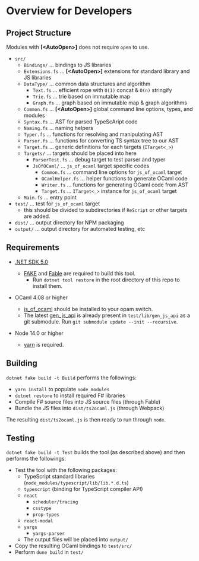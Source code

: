 Overview for Developers
=======================

## Project Structure

Modules with **\[\<AutoOpen\>\]** does not require `open` to use.

- `src/`
  - `Bindings/` ... bindings to JS libraries
  - `Extensions.fs` ... **\[\<AutoOpen\>\]** extensions for standard library and JS libraries
  - `DataType/`  ... common data structures and algorithm
    - `Text.fs`  ... efficient rope with `O(1)` concat & `O(n)` stringify
    - `Trie.fs`  ... trie based on immutable map
    - `Graph.fs` ... graph based on immutable map & graph algorithms
  - `Common.fs` ... **\[\<AutoOpen\>\]** global command line options, types, and modules
  - `Syntax.fs` ... AST for parsed TypeScAript code
  - `Naming.fs` ... naming helpers
  - `Typer.fs`  ... functions for resolving and manipulating AST
  - `Parser.fs` ... functions for converting TS syntax tree to our AST
  - `Target.fs` ... generic definitions for each targets (`ITarget<_>`)
  - `Targets/`  ... targets should be placed into here
    - `ParserTest.fs` ... debug target to test parser and typer
    - `JsOfOCaml/` ... `js_of_ocaml` target specific codes
      - `Common.fs` ... command line options for `js_of_ocaml` target
      - `OCamlHelper.fs` ... helper functions to generate OCaml code
      - `Writer.fs` ... functions for generating OCaml code from AST
      - `Target.fs` ... `ITarget<_>` instance for `js_of_ocaml` target
  - `Main.fs` ... entry point
- `test/` ... test for `js_of_ocaml` target
  - this should be divided to subdirectories if `ReScript` or other targets are added.
- `dist/` ... output directory for NPM packaging
- `output/` ... output directory for automated testing, etc

## Requirements

- [.NET SDK 5.0](https://dotnet.microsoft.com/download/dotnet/5.0)
  - [FAKE](https://fake.build/) and [Fable](https://fable.io/) are required to build this tool.
    - Run `dotnet tool restore` in the root directory of this repo to install them.

- OCaml 4.08 or higher
  - [js_of_ocaml](https://github.com/ocsigen/js_of_ocaml) should be installed to your opam switch.
  - The latest [gen_js_api](https://github.com/LexiFi/gen_js_api) is already present in `test/lib/gen_js_api` as a git submodule. Run `git submodule update --init --recursive`.

- Node 14.0 or higher
  - [yarn](https://yarnpkg.com/) is required.

## Building

`dotnet fake build -t Build` performs the followings:
- `yarn install` to populate `node_modules`
- `dotnet restore` to install required F# libraries
- Compile F# source files into JS source files (through Fable)
- Bundle the JS files into `dist/ts2ocaml.js` (through Webpack)

The resulting `dist/ts2ocaml.js` is then ready to run through `node`.

## Testing

`dotnet fake build -t Test` builds the tool (as described above) and then performs the followings:
- Test the tool with the following packages:
  - TypeScript standard libraries (`node_modules/typescript/lib/lib.*.d.ts`)
  - `typescript` (binding for TypeScript compiler API)
  - `react`
    - `scheduler/tracing`
    - `csstype`
    - `prop-types`
  - `react-modal`
  - `yargs`
    - `yargs-parser`
  - The output files will be placed into `output/`
- Copy the resulting OCaml bindings to `test/src/`
- Perform `dune build` in `test/`
